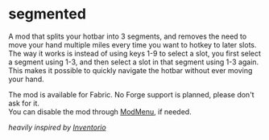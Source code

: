# segmented

A mod that splits your hotbar into 3 segments, and removes the need to move your hand multiple miles every time you want to hotkey to later slots. <br>
The way it works is instead of using keys 1-9 to select a slot, you first select a segment using 1-3, and then select a slot in that segment using 1-3 again. <br>
This makes it possible to quickly navigate the hotbar without ever moving your hand.

The mod is available for Fabric. No Forge support is planned, please don't ask for it. <br>
You can disable the mod through [ModMenu](https://github.com/TerraformersMC/ModMenu), if needed.

*heavily inspired by [Inventorio](https://github.com/Lizard-Of-Oz/Inventorio)*

